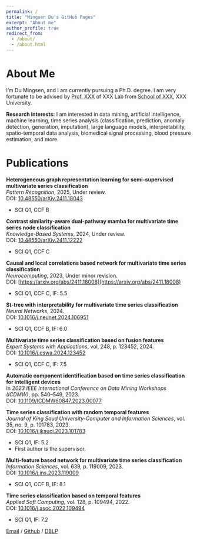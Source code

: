 ```yaml
---
permalink: /
title: "Mingsen Du's GitHub Pages"
excerpt: "About me"
author_profile: true
redirect_from: 
  - /about/
  - /about.html
---
```




# About Me

I’m Du Mingsen, and I am currently pursuing a Ph.D. degree. I am very fortunate to be advised by [Prof. XXX](https://) of XXX Lab from [School of XXX](https://), XXX University.

**Research Interests:**
I am interested in data mining, artificial intelligence, machine learning, time series analysis (classification, prediction, anomaly detection, generation, imputation), large language models, interpretability, spatio-temporal data analysis, biomedical signal processing, blood pressure estimation, and more.

# Publications

**Heterogeneous graph representation learning for semi-supervised multivariate series classification**  
   *Pattern Recognition*, 2025, Under review.  
   DOI: [10.48550/arXiv.2411.18043](https://arxiv.org/abs/2411.18043)  
   - SCI Q1, CCF B
     
**Contrast similarity-aware dual-pathway mamba for multivariate time series node classification**  
   *Knowledge-Based Systems*, 2024, Under review.  
   DOI: [10.48550/arXiv.2411.12222](https://doi.org/10.48550/arXiv.2411.12222)  
   - SCI Q1, CCF C

**Causal and local correlations based network for multivariate time series classification**  
   *Neurocomputing*, 2023, Under minor revision.  
   DOI: [https://arxiv.org/abs/2411.18008](https://arxiv.org/abs/2411.18008)
   - SCI Q1, CCF C, IF: 5.5

**St-tree with interpretability for multivariate time series classification**  
   *Neural Networks*, 2024.  
   DOI: [10.1016/j.neunet.2024.106951](https://doi.org/10.1016/j.neunet.2024.106951)  
   - SCI Q1, CCF B, IF: 6.0

**Multivariate time series classification based on fusion features**  
   *Expert Systems with Applications*, vol. 248, p. 123452, 2024.  
   DOI: [10.1016/j.eswa.2024.123452](https://doi.org/10.1016/j.eswa.2024.123452)  
   - SCI Q1, CCF C, IF: 7.5

**Automatic component identification based on time series classification for intelligent devices**  
   In *2023 IEEE International Conference on Data Mining Workshops (ICDMW)*, pp. 540–549, 2023.  
   DOI: [10.1109/ICDMW60847.2023.00077](https://doi.org/10.1109/ICDMW60847.2023.00077)

**Time series classification with random temporal features**  
   *Journal of King Saud University-Computer and Information Sciences*, vol. 35, no. 9, p. 101783, 2023.  
   DOI: [10.1016/j.jksuci.2023.101783](https://doi.org/10.1016/j.jksuci.2023.101783)  
   - SCI Q1, IF: 5.2  
   - First author is the supervisor.
   
**Multi-feature based network for multivariate time series classification**  
   *Information Sciences*, vol. 639, p. 119009, 2023.  
   DOI: [10.1016/j.ins.2023.119009](https://doi.org/10.1016/j.ins.2023.119009)  
   - SCI Q1, CCF B, IF: 8.1

 **Time series classification based on temporal features**  
   *Applied Soft Computing*, vol. 128, p. 109494, 2022.  
   DOI: [10.1016/j.asoc.2022.109494](https://doi.org/10.1016/j.asoc.2022.109494)  
   - SCI Q1, IF: 7.2  



[Email](mailto:mingsendu@163.com) / [Github](https://github.com/dumingsen) / [DBLP](https://dblp.org/pid/332/8486.html)

<!--More info about configuring academicpages can be found in [the guide](https://academicpages.github.io/markdown/). The [guides for the Minimal Mistakes theme](https://mmistakes.github.io/minimal-mistakes/docs/configuration/) (which this theme was forked from) might also be helpful.-->

